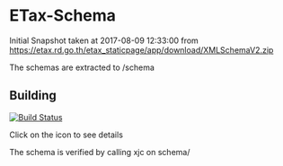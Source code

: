# ETax-Schema

Initial Snapshot taken at 2017-08-09 12:33:00 from https://etax.rd.go.th/etax_staticpage/app/download/XMLSchemaV2.zip

The schemas are extracted to /schema

## Building

[![Build Status](https://travis-ci.org/ETDA/etax-schema.svg?branch=master)](https://travis-ci.org/ETDA/etax-schema)

Click on the icon to see details

The schema is verified by calling xjc on schema/
